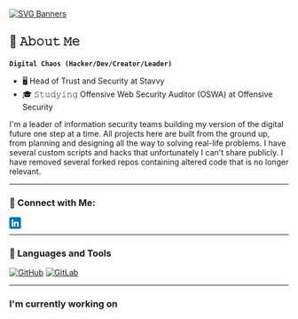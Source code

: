 [![SVG Banners](https://svg-banners.vercel.app/api?type=typeWriter&text1=David%20Malicote%20👨‍💻&width=800&height=400)](https://github.com/Akshay090/svg-banners)


## 📓 𝙰𝚋𝚘𝚞𝚝 𝙼𝚎
**`Digital Chaos (Hacker/Dev/Creator/Leader)`**
- 🖥 Head of Trust and Security at Stavvy
- 🎓 𝚂𝚝𝚞𝚍𝚢𝚒𝚗𝚐 Offensive Web Security Auditor (OSWA) at Offensive Security


I'm a leader of information security teams building my version of the digital future one step at a time. All projects here are built from the ground
up, from planning and designing all the way to solving real-life problems. I have several custom scripts and hacks that unfortunately I can't share publicly. 
I have removed several forked repos containing altered code that is no longer relevant. 

---

### 🤝 Connect with Me:
<a href="https://www.linkedin.com/in/davidmalicote/"><img align="left" src="https://github.com/dlockmal/dlockmal/blob/main/images/linkedin.png" alt="David Malicote | LinkedIn" width="21px"/></a><br>

---

### 🤖 Languages and Tools
[![GitHub](icons/github.png)](https://github.com/hussainweb)
[![GitLab](icons/gitlab.png)](https://gitlab.com/hussainweb)

---

### I'm currently working on

<!--
**dlockmal/dlockmal** is a ✨ _special_ ✨ repository because its `README.md` (this file) appears on your GitHub profile.

Here are some ideas to get you started:

- 🔭 I’m currently working on ...
- 🌱 I’m currently learning ...
- 👯 I’m looking to collaborate on ...
- 🤔 I’m looking for help with ...
- 💬 Ask me about ...
- 📫 How to reach me: ...
- 😄 Pronouns: ...
- ⚡ Fun fact: ...
-->
